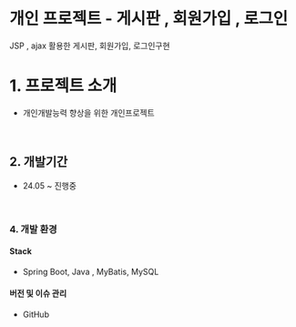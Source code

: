 

# 개인 프로젝트 - 게시판 , 회원가입 , 로그인
JSP , ajax 활용한 게시판, 회원가입, 로그인구현
<br>

# 1. 프로젝트 소개
- 개인개발능력 향상을 위한 개인프로젝트
<br>

## 2. 개발기간 
* 24.05 ~ 진행중

<br>

### 4. 개발 환경

#### Stack
- Spring Boot, Java , MyBatis, MySQL
#### 버전 및 이슈 관리
- GitHub 



<br>




